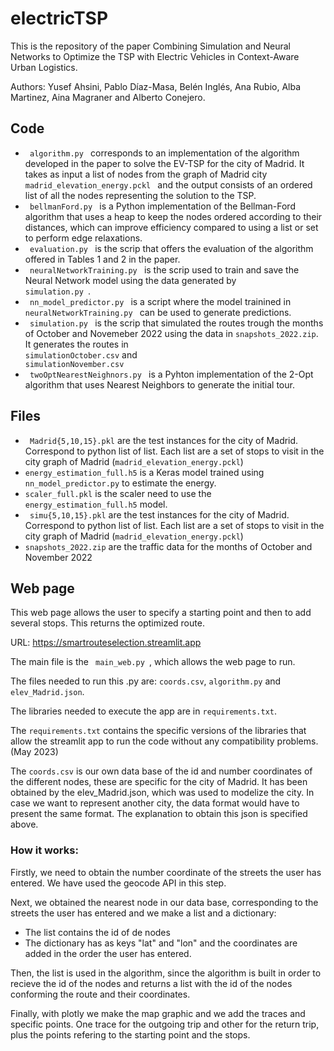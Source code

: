 # electricTSP
This is the repository of the paper Combining Simulation and Neural Networks to Optimize the TSP with Electric Vehicles in Context-Aware Urban Logistics.

Authors: Yusef Ahsini, Pablo Díaz-Masa, Belén Inglés, Ana Rubio, Alba Martinez, Aina Magraner and Alberto Conejero.

## Code

- <code> algorithm.py </code> corresponds to an implementation of the algorithm developed in the paper to solve the EV-TSP  for the city of Madrid. It takes as input a list of nodes from the graph of Madrid city <code>madrid_elevation_energy.pckl </code> and the output consists of an ordered list of all the nodes representing the solution to the TSP.
- <code> bellmanFord.py </code> is a Python implementation of the Bellman-Ford algorithm that uses a heap to keep the nodes ordered according to their distances, which can improve efficiency compared to using a list or set to perform edge relaxations. 
- <code> evaluation.py </code> is the scrip that offers the evaluation of the algorithm offered in Tables 1 and 2 in the paper.
- <code> neuralNetworkTraining.py </code> is the scrip used to train and save the Neural Network model using the data generated by <code> simulation.py </code>.
- <code> nn_model_predictor.py </code> is a script where the model trainined in <code> neuralNetworkTraining.py </code> can be used to generate predictions.
- <code> simulation.py </code> is the scrip that simulated the routes trough the months of October and Novemeber 2022 using the data in <code>snapshots_2022.zip</code>. It generates the routes in <code> simulationOctober.csv</code> and <code> simulationNovember.csv</code>
- <code> twoOptNearestNeighnors.py </code> is a Pyhton implementation of the 2-Opt algorithm that uses Nearest Neighbors to generate the initial tour.

## Files

- <code> Madrid{5,10,15}.pkl</code> are the test instances for the city of Madrid. Correspond to python list of list. Each list are a set of stops to visit in the city graph of Madrid (<code>madrid_elevation_energy.pckl</code>)   
- <code>energy_estimation_full.h5</code> is a Keras model trained using <code>nn_model_predictor.py</code> to estimate the energy.
- <code>scaler_full.pkl</code> is the scaler need to use the <code>energy_estimation_full.h5</code> model.
- <code> simu{5,10,15}.pkl</code> are the test instances for the city of Madrid. Correspond to python list of list. Each list are a set of stops to visit in the city graph of Madrid (<code>madrid_elevation_energy.pckl</code>)   
- <code>snapshots_2022.zip</code> are the traffic data for the months of October and November 2022


## Web page
This web page allows the user to specify a starting point and then to add several stops. This returns the optimized route.

URL: https://smartrouteselection.streamlit.app

The main file is the <code> main_web.py </code>, which allows the web page to run.

The files needed to run this .py are: <code>coords.csv</code>, <code>algorithm.py</code> and <code>elev_Madrid.json</code>.

The libraries needed to execute the app are in <code>requirements.txt</code>.

The <code>requirements.txt</code> contains the specific versions of the libraries that allow the streamlit app to run the code without any compatibility problems. (May 2023)

The <code>coords.csv</code> is our own data base of the id and number coordinates of the different nodes, these are specific for the city of Madrid. It has been obtained by the elev_Madrid.json, which was used to modelize the city. In case we want to represent another city, the data format would have to present the same format. The explanation to obtain this json is specified above.

### How it works:
Firstly, we need to obtain the number coordinate of the streets the user has entered. We have used the geocode API in this step.

Next, we obtained the nearest node in our data base, corresponding to the streets the user has entered and we make a list and a dictionary:
 - The list contains the id of de nodes
 - The dictionary has as keys "lat" and "lon" and the coordinates are added in the order the user has entered.

Then, the list is used in the algorithm, since the algorithm is built in order to recieve the id of the nodes and returns a list with the id of the nodes conforming the route and their coordinates.

Finally, with plotly we make the map graphic and we add the traces and specific points. One trace for the outgoing trip and other for the return trip, plus the points refering to the starting point and the stops.




